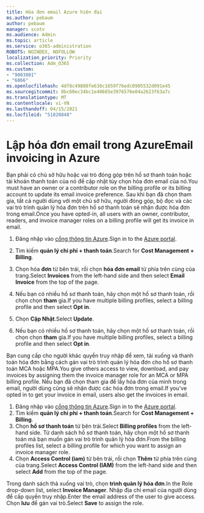 ```yaml
---
title: Hóa đơn email Azure hiện đại
ms.author: pebaum
author: pebaum
manager: scotv
ms.audience: Admin
ms.topic: article
ms.service: o365-administration
ROBOTS: NOINDEX, NOFOLLOW
localization_priority: Priority
ms.collection: Adm_O365
ms.custom:
- "9003801"
- "6866"
ms.openlocfilehash: 4df8c49880fe638c1659f76edc0905532d091e45
ms.sourcegitcommit: 8bc60ec34bc1e40685e3976576e04a2623f63a7c
ms.translationtype: MT
ms.contentlocale: vi-VN
ms.lasthandoff: 04/15/2021
ms.locfileid: "51820848"
---
```

# <a name="email-invoicing-in-azure"></a><span data-ttu-id="5efc6-102">Lập hóa đơn email trong Azure</span><span class="sxs-lookup"><span data-stu-id="5efc6-102">Email invoicing in Azure</span></span>

<span data-ttu-id="5efc6-103">Bạn phải có chủ sở hữu hoặc vai trò đóng góp trên hồ sơ thanh toán hoặc tài khoản thanh toán của nó để cập nhật tùy chọn hóa đơn email của nó.</span><span class="sxs-lookup"><span data-stu-id="5efc6-103">You must have an owner or a contributor role on the billing profile or its billing account to update its email invoice preference.</span></span> <span data-ttu-id="5efc6-104">Sau khi bạn đã chọn tham gia, tất cả người dùng với một chủ sở hữu, người đóng góp, bộ đọc và các vai trò trình quản lý hóa đơn trên hồ sơ thanh toán sẽ nhận được hóa đơn trong email.</span><span class="sxs-lookup"><span data-stu-id="5efc6-104">Once you have opted-in, all users with an owner, contributor, readers, and invoice manager roles on a billing profile will get its invoice in email.</span></span>

1. <span data-ttu-id="5efc6-105">Đăng nhập vào [cổng thông tin Azure](https://portal.azure.com/).</span><span class="sxs-lookup"><span data-stu-id="5efc6-105">Sign in to the [Azure portal](https://portal.azure.com/).</span></span>
2. <span data-ttu-id="5efc6-106">Tìm kiếm **quản lý chi phí + thanh toán**.</span><span class="sxs-lookup"><span data-stu-id="5efc6-106">Search for **Cost Management + Billing**.</span></span>
3. <span data-ttu-id="5efc6-107">Chọn hóa **đơn** từ bên trái, rồi chọn **hóa đơn email** từ phía trên cùng của trang.</span><span class="sxs-lookup"><span data-stu-id="5efc6-107">Select **Invoices** from the left-hand side and then select **Email Invoice** from the top of the page.</span></span>
4. <span data-ttu-id="5efc6-108">Nếu bạn có nhiều hồ sơ thanh toán, hãy chọn một hồ sơ thanh toán, rồi chọn chọn **tham** gia.</span><span class="sxs-lookup"><span data-stu-id="5efc6-108">If you have multiple billing profiles, select a billing profile and then select **Opt in**.</span></span>

5. <span data-ttu-id="5efc6-109">Chọn **Cập Nhật**.</span><span class="sxs-lookup"><span data-stu-id="5efc6-109">Select **Update**.</span></span>
6. <span data-ttu-id="5efc6-110">Nếu bạn có nhiều hồ sơ thanh toán, hãy chọn một hồ sơ thanh toán, rồi chọn chọn **tham** gia.</span><span class="sxs-lookup"><span data-stu-id="5efc6-110">If you have multiple billing profiles, select a billing profile and then select **Opt in**.</span></span>

<span data-ttu-id="5efc6-111">Bạn cung cấp cho người khác quyền truy nhập để xem, tải xuống và thanh toán hóa đơn bằng cách gán vai trò trình quản lý hóa đơn cho hồ sơ thanh toán MCA hoặc MPA.</span><span class="sxs-lookup"><span data-stu-id="5efc6-111">You give others access to view, download, and pay invoices by assigning them the invoice manager role for an MCA or MPA billing profile.</span></span> <span data-ttu-id="5efc6-112">Nếu bạn đã chọn tham gia để lấy hóa đơn của mình trong email, người dùng cũng sẽ nhận được các hóa đơn trong email.</span><span class="sxs-lookup"><span data-stu-id="5efc6-112">If you've opted in to get your invoice in email, users also get the invoices in email.</span></span>

1. <span data-ttu-id="5efc6-113">Đăng nhập vào [cổng thông tin Azure](https://portal.azure.com/).</span><span class="sxs-lookup"><span data-stu-id="5efc6-113">Sign in to the [Azure portal](https://portal.azure.com/).</span></span>
2. <span data-ttu-id="5efc6-114">Tìm kiếm **quản lý chi phí + thanh toán**.</span><span class="sxs-lookup"><span data-stu-id="5efc6-114">Search for **Cost Management + Billing**.</span></span>
3. <span data-ttu-id="5efc6-115">Chọn **hồ sơ thanh toán** từ bên trái.</span><span class="sxs-lookup"><span data-stu-id="5efc6-115">Select **Billing profiles** from the left-hand side.</span></span> <span data-ttu-id="5efc6-116">Từ danh sách hồ sơ thanh toán, hãy chọn một hồ sơ thanh toán mà bạn muốn gán vai trò trình quản lý hóa đơn.</span><span class="sxs-lookup"><span data-stu-id="5efc6-116">From the billing profiles list, select a billing profile for which you want to assign an invoice manager role.</span></span>
4. <span data-ttu-id="5efc6-117">Chọn **Access Control (iam)** từ bên trái, rồi chọn **Thêm** từ phía trên cùng của trang.</span><span class="sxs-lookup"><span data-stu-id="5efc6-117">Select **Access Control (IAM)** from the left-hand side and then select **Add** from the top of the page.</span></span>

<span data-ttu-id="5efc6-118">Trong danh sách thả xuống vai trò, chọn **trình quản lý hóa đơn**.</span><span class="sxs-lookup"><span data-stu-id="5efc6-118">In the Role drop-down list, select **Invoice Manager**.</span></span> <span data-ttu-id="5efc6-119">Nhập địa chỉ email của người dùng để cấp quyền truy nhập.</span><span class="sxs-lookup"><span data-stu-id="5efc6-119">Enter the email address of the user to give access.</span></span> <span data-ttu-id="5efc6-120">Chọn **lưu** để gán vai trò.</span><span class="sxs-lookup"><span data-stu-id="5efc6-120">Select **Save** to assign the role.</span></span>
